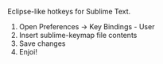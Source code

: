 Eclipse-like hotkeys for Sublime Text.

1. Open Preferences -> Key Bindings - User
2. Insert sublime-keymap file contents
3. Save changes
4. Enjoi!